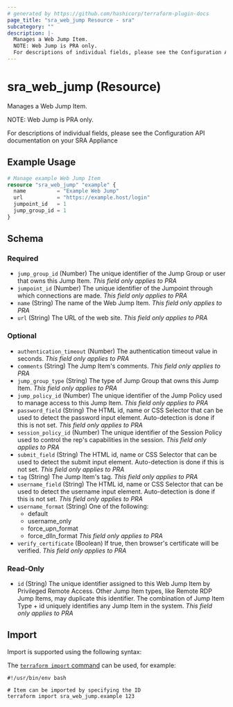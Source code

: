 ```yaml
---
# generated by https://github.com/hashicorp/terraform-plugin-docs
page_title: "sra_web_jump Resource - sra"
subcategory: ""
description: |-
  Manages a Web Jump Item.
  NOTE: Web Jump is PRA only.
  For descriptions of individual fields, please see the Configuration API documentation on your SRA Appliance
---
```


# sra_web_jump (Resource)

Manages a Web Jump Item.

NOTE: Web Jump is PRA only.

For descriptions of individual fields, please see the Configuration API documentation on your SRA Appliance

## Example Usage

```terraform
# Manage example Web Jump Item
resource "sra_web_jump" "example" {
  name          = "Example Web Jump"
  url           = "https://example.host/login"
  jumpoint_id   = 1
  jump_group_id = 1
}
```

<!-- schema generated by tfplugindocs -->
## Schema

### Required

- `jump_group_id` (Number) The unique identifier of the Jump Group or user that owns this Jump Item. _This field only applies to PRA_
- `jumpoint_id` (Number) The unique identifier of the Jumpoint through which connections are made. _This field only applies to PRA_
- `name` (String) The name of the Web Jump Item. _This field only applies to PRA_
- `url` (String) The URL of the web site. _This field only applies to PRA_

### Optional

- `authentication_timeout` (Number) The authentication timeout value in seconds. _This field only applies to PRA_
- `comments` (String) The Jump Item's comments. _This field only applies to PRA_
- `jump_group_type` (String) The type of Jump Group that owns this Jump Item. _This field only applies to PRA_
- `jump_policy_id` (Number) The unique identifier of the Jump Policy used to manage access to this Jump Item. _This field only applies to PRA_
- `password_field` (String) The HTML id, name or CSS Selector that can be used to detect the password input element. Auto-detection is done if this is not set. _This field only applies to PRA_
- `session_policy_id` (Number) The unique identifier of the Session Policy used to control the rep's capabilities in the session. _This field only applies to PRA_
- `submit_field` (String) The HTML id, name or CSS Selector that can be used to detect the submit input element. Auto-detection is done if this is not set. _This field only applies to PRA_
- `tag` (String) The Jump Item's tag. _This field only applies to PRA_
- `username_field` (String) The HTML id, name or CSS Selector that can be used to detect the username input element. Auto-detection is done if this is not set. _This field only applies to PRA_
- `username_format` (String) One of the following:
  * default
  * username_only
  * force_upn_format
  * force_dlln_format
 _This field only applies to PRA_
- `verify_certificate` (Boolean) If true, then browser's certificate will be verified. _This field only applies to PRA_

### Read-Only

- `id` (String) The unique identifier assigned to this Web Jump Item by Privileged Remote Access. Other Jump Item types, like Remote RDP Jump Items, may duplicate this identifier. The combination of Jump Item Type + id uniquely identifies any Jump Item in the system.
 _This field only applies to PRA_

## Import

Import is supported using the following syntax:

The [`terraform import` command](https://developer.hashicorp.com/terraform/cli/commands/import) can be used, for example:

```shell
#!/usr/bin/env bash

# Item can be imported by specifying the ID
terraform import sra_web_jump.example 123
```
